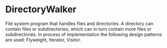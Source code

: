 # DirectoryWalker
File system program that handles files and directories. A directory can contain files or subdirectories, which can in turn contain more files or subdirectories. In process of implementation the following design patterns are used: Flyweight, Iterator, Visitor.
